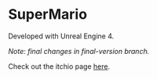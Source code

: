 # SuperMario

Developed with Unreal Engine 4.

<em> Note: final changes in final-version branch. </em>

Check out the itchio page [here](https://jonwicked.itch.io/super-mario-remake).
